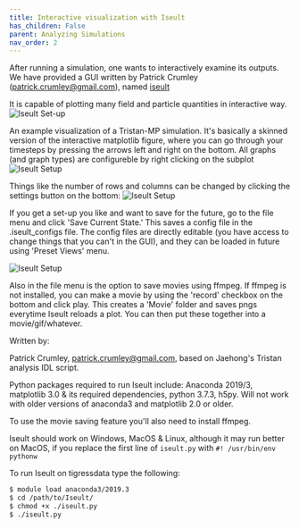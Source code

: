 ```yaml
---
title: Interactive visualization with Iseult
has_children: False
parent: Analyzing Simulations
nav_order: 2
---
```


After running a simulation, one wants to interactively examine its outputs. We
have provided a GUI written by Patrick Crumley (patrick.crumley@gmail.com),
named [iseult](https://github.com/pcrumley/Iseult)


It is capable of plotting many field and particle quantities in interactive way.
![Iseult Set-up](https://ntoles.github.io/tristan-mp-pitp/assets/IseultPanels.png)


An example visualization of a Tristan-MP simulation. It's basically a skinned
version  of the interactive matplotlib figure, where you can go through your
timesteps by  pressing the arrows left and right on the bottom. All graphs (and
graph types) are configureble by right clicking on the subplot
![Iseult Setup](https://ntoles.github.io/tristan-mp-pitp/assets/panelSettings.png)

Things like the number of rows and columns can be changed by clicking the
settings button on the bottom:
![Iseult Setup](https://ntoles.github.io/tristan-mp-pitp/assets/generalSettings.png)

If you get a set-up you like and want to save for the future, go to the file
menu and click 'Save Current State.' This saves a config file in the
.iseult_configs file. The config files are directly editable (you have access to
change things that you can't in the GUI), and they can be loaded in future using
'Preset Views' menu.

![Iseult Setup](https://ntoles.github.io/tristan-mp-pitp/assets/fileOpts.png)

Also in the file menu is the option to save movies using ffmpeg. If ffmpeg is
not  installed, you can make a movie by using the 'record' checkbox on the
bottom and click play. This creates a 'Movie' folder and saves pngs everytime
Iseult reloads a plot.  You can then put these together into a
movie/gif/whatever.

Written by:

Patrick Crumley, patrick.crumley@gmail.com, based on Jaehong's Tristan analysis
IDL script.

Python packages required to run Iseult include: Anaconda 2019/3, matplotlib 3.0
& its required dependencies, python 3.7.3, h5py. Will not work with older
versions of anaconda3 and matplotlib 2.0 or older.

To use the movie saving feature you'll also need to install ffmpeg.

Iseult should work on Windows, MacOS & Linux, although it may run better on
MacOS, if you replace the first line of `iseult.py` with `#! /usr/bin/env pythonw`

To run Iseult on tigressdata type the following:
```bash
$ module load anaconda3/2019.3
$ cd /path/to/Iseult/
$ chmod +x ./iseult.py
$ ./iseult.py
```
